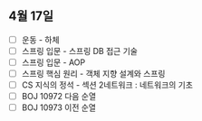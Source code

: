 ## 4월 17일

- [ ] 운동 - 하체
- [ ] 스프링 입문 - 스프링 DB 접근 기술
- [ ] 스프링 입문 - AOP
- [ ] 스프링 핵심 원리 - 객체 지향 설계와 스프링
- [ ] CS 지식의 정석 - 섹션 2네트워크 : 네트워크의 기초
- [ ] BOJ 10972 다음 순열
- [ ] BOJ 10973 이전 순열
